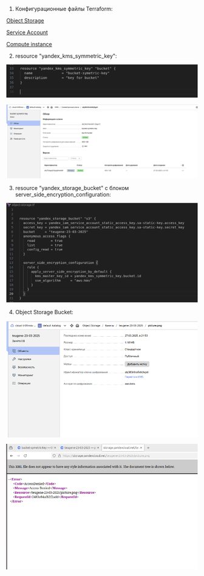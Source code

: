 1. Конфигурационные файлы Terraform:


[Object Storage](object-storage.tf)

[Service Account](sa.tf)

[Compute instance](compute-instance-group.tf)


2. resource "yandex_kms_symmetric_key":

![kms_symmetric_key](54.png)

![KMS](50.png)



3. resource "yandex_storage_bucket" с блоком server_side_encryption_configuration:

![server_side_encryption_configuration](53.png)

4. Object Storage Bucket:

![bucket](51.png)

![alt text](52.png)
